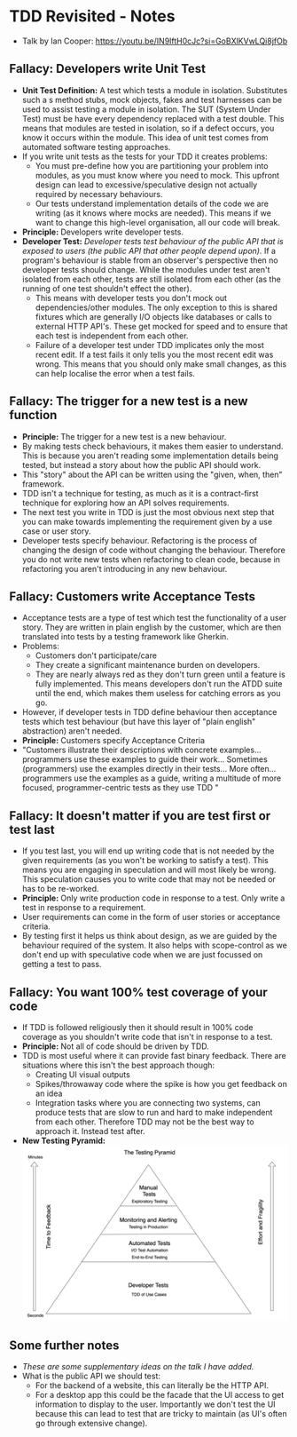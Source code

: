 # TDD Revisited - Notes

- Talk by Ian Cooper: https://youtu.be/IN9lftH0cJc?si=GoBXlKVwLQi8jfOb

## Fallacy: Developers write Unit Test

- **Unit Test Definition:** A test which tests a module in isolation. Substitutes such a s method stubs, mock objects, fakes and test harnesses can be used to assist testing a module in isolation. The SUT (System Under Test) must be have every dependency replaced with a test double. This means that modules are tested in isolation, so if a defect occurs, you know it occurs within the module. This idea of unit test comes from automated software testing approaches.
- If you write unit tests as the tests for your TDD it creates problems:
  - You must pre-define how you are partitioning your problem into modules, as you must know where you need to mock. This upfront design can lead to excessive/speculative design not actually required by necessary behaviours.
  - Our tests understand implementation details of the code we are writing (as it knows where mocks are needed). This means if we want to change this high-level organisation, all our code will break.
- **Principle:** Developers write developer tests.
- **Developer Test:** *Developer tests test behaviour of the public API that is exposed to users (the public API that other people depend upon).* If a program's behaviour is stable from an observer's perspective then no developer tests should change. While the modules under test aren't isolated from each other, tests are still isolated from each other (as the running of one test shouldn't effect the other).
  - This means with developer tests you don't mock out dependencies/other modules. The only exception to this is shared fixtures which are generally I/O objects like databases or calls to external HTTP API's. These get mocked for speed and to ensure that each test is independent from each other.
  - Failure of a developer test under TDD implicates only the most recent edit. If a test fails it only tells you the most recent edit was wrong. This means that you should only make small changes, as this can help localise the error when a test fails.

## Fallacy: The trigger for a new test is a new function

- **Principle:** The trigger for a new test is a new behaviour.
- By making tests check behaviours, it makes them easier to understand. This is because you aren't reading some implementation details being tested, but instead a story about how the public API should work.
- This "story" about the API can be written using the "given, when, then" framework.
- TDD isn't a technique for testing, as much as it is a contract-first technique for exploring how an API solves requirements.
- The next test you write in TDD is just the most obvious next step that you can make towards implementing the requirement given by a use case or user story.
- Developer tests specify behaviour. Refactoring is the process of changing the design of code without changing the behaviour. Therefore you do not write new tests when refactoring to clean code, because in refactoring you aren't introducing in any new behaviour.

## Fallacy: Customers write Acceptance Tests

- Acceptance tests are a type of test which test the functionality of a user story. They are written in plain english by the customer, which are then translated into tests by a testing framework like Gherkin.
- Problems:
  - Customers don't participate/care
  - They create a significant maintenance burden on developers.
  - They are nearly always red as they don't turn green until a feature is fully implemented. This means developers don't run the ATDD suite until the end, which makes them useless for catching errors as you go.
- However, if developer tests in TDD define behaviour then acceptance tests which test behaviour (but have this layer of "plain english" abstraction) aren't needed.
- **Principle:** Customers specify Acceptance Criteria
- "Customers illustrate their descriptions with concrete
examples... programmers use these examples to guide their
work... Sometimes (programmers) use the examples directly in their tests... More often…programmers use the examples as a guide, writing a multitude of more focused, programmer-centric tests as they use TDD "

## Fallacy: It doesn't matter if you are test first or test last

- If you test last, you will end up writing code that is not needed by the given requirements (as you won't be working to satisfy a test). This means you are engaging in speculation and will most likely be wrong. This speculation causes you to write code that may not be needed or has to be re-worked.
- **Principle:** Only write production code in response to a test. Only write a test in response to a requirement.
- User requirements can come in the form of user stories or acceptance criteria.
- By testing first it helps us think about design, as we are guided by the behaviour required of the system. It also helps with scope-control as we don't end up with speculative code when we are just focussed on getting a test to pass.

## Fallacy: You want 100% test coverage of your code

- If TDD is followed religiously then it should result in 100% code coverage as you shouldn't write code that isn't in response to a test.
- **Principle:** Not all of code should be driven by TDD.
- TDD is most useful where it can provide fast binary feedback. There are situations where this isn't the best approach though:
  - Creating UI visual outputs
  - Spikes/throwaway code where the spike is how you get feedback on an idea
  - Integration tasks where you are connecting two systems, can produce tests that are slow to run and hard to make independent from each other. Therefore TDD may not be the best way to approach it. Instead test after.
- **New Testing Pyramid:**
![New Test Pyramid](TestPyramid.png)

## Some further notes
- *These are some supplementary ideas on the talk I have added.*
- What is the public API we should test:
  - For the backend of a website, this can literally be the HTTP API.
  - For a desktop app this could be the facade that the UI access to get information to display to the user. Importantly we don't test the UI because this can lead to test that are tricky to maintain (as UI's often go through extensive change).
